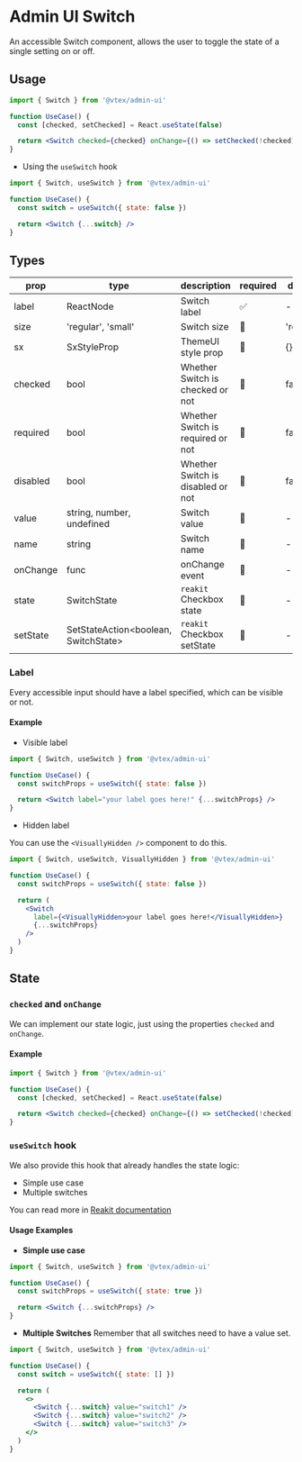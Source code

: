 # Admin UI Switch

An accessible Switch component, allows the user to toggle the state of a single setting on or off.

## Usage

```jsx
import { Switch } from '@vtex/admin-ui'

function UseCase() {
  const [checked, setChecked] = React.useState(false)

  return <Switch checked={checked} onChange={() => setChecked(!checked)} />
}
```

- Using the `useSwitch` hook

```jsx
import { Switch, useSwitch } from '@vtex/admin-ui'

function UseCase() {
  const switch = useSwitch({ state: false })

  return <Switch {...switch} />
}
```

## Types

| prop     | type                                 | description                       | required | default   |
| -------- | ------------------------------------ | --------------------------------- | -------- | --------- |
| label    | ReactNode                            | Switch label                      | ✅       | -         |
| size     | 'regular', 'small'                   | Switch size                       | 🚫       | 'regular' |
| sx       | SxStyleProp                          | ThemeUI style prop                | 🚫       | {}        |
| checked  | bool                                 | Whether Switch is checked or not  | 🚫       | false     |
| required | bool                                 | Whether Switch is required or not | 🚫       | false     |
| disabled | bool                                 | Whether Switch is disabled or not | 🚫       | false     |
| value    | string, number, undefined            | Switch value                      | 🚫       | -         |
| name     | string                               | Switch name                       | 🚫       | -         |
| onChange | func                                 | onChange event                    | 🚫       | -         |
| state    | SwitchState                          | `reakit` Checkbox state           | 🚫       | -         |
| setState | SetStateAction<boolean, SwitchState> | `reakit` Checkbox setState        | 🚫       | -         |

### Label

Every accessible input should have a label specified, which can be visible or not.

#### Example

- Visible label

```jsx
import { Switch, useSwitch } from '@vtex/admin-ui'

function UseCase() {
  const switchProps = useSwitch({ state: false })

  return <Switch label="your label goes here!" {...switchProps} />
}
```

- Hidden label

You can use the `<VisuallyHidden />` component to do this.

```jsx
import { Switch, useSwitch, VisuallyHidden } from '@vtex/admin-ui'

function UseCase() {
  const switchProps = useSwitch({ state: false })

  return (
    <Switch
      label={<VisuallyHidden>your label goes here!</VisuallyHidden>}
      {...switchProps}
    />
  )
}
```

## State

### `checked` and `onChange`

We can implement our state logic, just using the properties `checked` and `onChange`.

#### Example

```jsx
import { Switch } from '@vtex/admin-ui'

function UseCase() {
  const [checked, setChecked] = React.useState(false)

  return <Switch checked={checked} onChange={() => setChecked(!checked)} />
}
```

### `useSwitch` hook

We also provide this hook that already handles the state logic:

- Simple use case
- Multiple switches

You can read more in [Reakit documentation](https://reakit.io/docs/checkbox/#usecheckboxstate)

#### Usage Examples

- **Simple use case**

```jsx
import { Switch, useSwitch } from '@vtex/admin-ui'

function UseCase() {
  const switchProps = useSwitch({ state: true })

  return <Switch {...switchProps} />
}
```

- **Multiple Switches**
  Remember that all switches need to have a value set.

```jsx
import { Switch, useSwitch } from '@vtex/admin-ui'

function UseCase() {
  const switch = useSwitch({ state: [] })

  return (
    <>
      <Switch {...switch} value="switch1" />
      <Switch {...switch} value="switch2" />
      <Switch {...switch} value="switch3" />
    </>
  )
}
```
